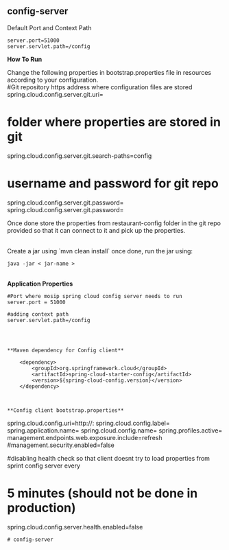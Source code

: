 ## config-server

Default Port and Context Path

```
server.port=51000
server.servlet.path=/config

```

**How To Run**

Change the following properties in bootstrap.properties file in resources according to your configuration.
<br/>
#Git repository https address where configuration files are stored
spring.cloud.config.server.git.uri=<url>

# folder where properties are stored in git
spring.cloud.config.server.git.search-paths=config
# username and password for git repo
spring.cloud.config.server.git.password=<username>
spring.cloud.config.server.git.password=<password>

Once done store the properties from restaurant-config folder in the git repo provided so that it can connect to it and pick up the properties.

<br/>
Create a jar using `mvn clean install` once done, run the jar using:


`java -jar < jar-name >`
<br/>
<br/>

**Application Properties**

``` 
#Port where mosip spring cloud config server needs to run
server.port = 51000

#adding context path
server.servlet.path=/config




**Maven dependency for Config client**

```
		<dependency>
			<groupId>org.springframework.cloud</groupId>
			<artifactId>spring-cloud-starter-config</artifactId>
			<version>${spring-cloud-config.version}</version>
		</dependency>

```


**Config client bootstrap.properties**

```
spring.cloud.config.uri=http://<config-host-url>:<config-port>
spring.cloud.config.label=<git-branch>
spring.application.name=<application-name>
spring.cloud.config.name=<property-file-to-pick-up-configuration-from>
spring.profiles.active=<active-profile>
management.endpoints.web.exposure.include=refresh
#management.security.enabled=false

#disabling health check so that client doesnt try to load properties from sprint config server every
# 5 minutes (should not be done in production)
spring.cloud.config.server.health.enabled=false

```
# config-server
